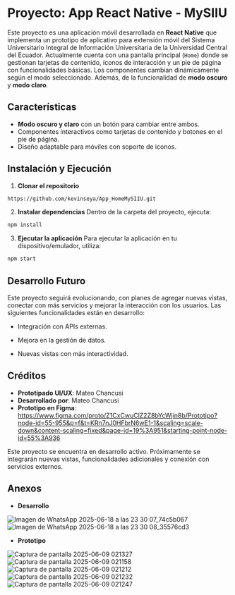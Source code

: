 # Proyecto: App React Native - MySIIU

Este proyecto es una aplicación móvil desarrollada en **React Native** que implementa un prototipo de aplicativo para extensión móvil del Sistema Universitario Integral de Información Universitaria de la Universidad Central del Ecuador.
Actualmente cuenta con una pantalla principal (`Home`) donde se gestionan tarjetas de contenido, íconos de interacción y un pie de página con funcionalidades básicas. Los componentes cambian dinámicamente según el modo seleccionado.
Además, de la funcionalidad de **modo oscuro** y **modo claro**. 

## Características

- **Modo oscuro y claro** con un botón para cambiar entre ambos.
- Componentes interactivos como tarjetas de contenido y botones en el pie de página.
- Diseño adaptable para móviles con soporte de iconos.

## Instalación y Ejecución

1. **Clonar el repositorio**

```bash
https://github.com/kevinseya/App_HomeMySIIU.git
```
2. **Instalar dependencias**
Dentro de la carpeta del proyecto, ejecuta:
```bash
npm install
```
3. **Ejecutar la aplicación**
Para ejecutar la aplicación en tu dispositivo/emulador, utiliza:
```bash
npm start
```
## Desarrollo Futuro
Este proyecto seguirá evolucionando, con planes de agregar nuevas vistas, conectar con más servicios y mejorar la interacción con los usuarios. Las siguientes funcionalidades están en desarrollo:

- Integración con APIs externas.

- Mejora en la gestión de datos.

- Nuevas vistas con más interactividad.

## Créditos

- **Prototipado UI/UX**: Mateo Chancusi
- **Desarrollado por**: Mateo Chancusi
- **Prototipo en Figma**: https://www.figma.com/proto/Z1CxCwuClZ2Z8bYcWjin8b/Prototipo?node-id=55-955&p=f&t=KRn7nJ0HFbrN6wE1-1&scaling=scale-down&content-scaling=fixed&page-id=19%3A951&starting-point-node-id=55%3A936

Este proyecto se encuentra en desarrollo activo. Próximamente se integrarán nuevas vistas, funcionalidades adicionales y conexión con servicios externos.

## Anexos

- **Desarrollo**
  
![Imagen de WhatsApp 2025-06-18 a las 23 30 07_74c5b067](https://github.com/user-attachments/assets/bf16c7e7-2fbe-4e16-afbc-22c71df5e290)
![Imagen de WhatsApp 2025-06-18 a las 23 30 08_35576cd3](https://github.com/user-attachments/assets/c47a7e70-4dde-4c4e-bb82-938e62fd42f0)

- **Prototipo**
  
![Captura de pantalla 2025-06-09 021327](https://github.com/user-attachments/assets/30a4e646-654f-4296-a70a-220cba49f6ab)
![Captura de pantalla 2025-06-09 021158](https://github.com/user-attachments/assets/776efe11-88e0-4f7f-8784-eea69fd195f8)
![Captura de pantalla 2025-06-09 021212](https://github.com/user-attachments/assets/43ad2d3e-9b53-45be-8fed-4a70f1bdcc04)
![Captura de pantalla 2025-06-09 021232](https://github.com/user-attachments/assets/ce9ba2a2-76cb-4c75-8f05-c238454c6736)
![Captura de pantalla 2025-06-09 021247](https://github.com/user-attachments/assets/362201f5-b3e4-45c5-875b-bcc838ca42fe)



